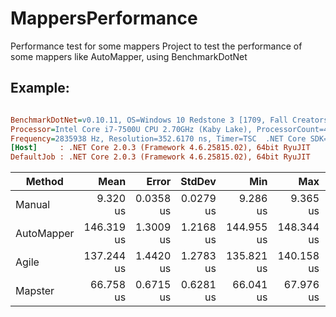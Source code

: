 # MappersPerformance
Performance test for some mappers
Project to test the performance of some mappers like AutoMapper, using BenchmarkDotNet

## Example:

``` ini

BenchmarkDotNet=v0.10.11, OS=Windows 10 Redstone 3 [1709, Fall Creators Update] (10.0.16299.125)
Processor=Intel Core i7-7500U CPU 2.70GHz (Kaby Lake), ProcessorCount=4
Frequency=2835938 Hz, Resolution=352.6170 ns, Timer=TSC  .NET Core SDK=2.0.3
[Host]     : .NET Core 2.0.3 (Framework 4.6.25815.02), 64bit RyuJIT
DefaultJob : .NET Core 2.0.3 (Framework 4.6.25815.02), 64bit RyuJIT


```
|     Method |       Mean |     Error |    StdDev |        Min |        Max |     Median | Rank |
|----------- |-----------:|----------:|----------:|-----------:|-----------:|-----------:|-----:|
|     Manual |   9.320 us | 0.0358 us | 0.0279 us |   9.286 us |   9.365 us |   9.316 us |    1 |
| AutoMapper | 146.319 us | 1.3009 us | 1.2168 us | 144.955 us | 148.344 us | 145.859 us |    4 |
|      Agile | 137.244 us | 1.4420 us | 1.2783 us | 135.821 us | 140.158 us | 136.955 us |    3 |
|    Mapster |  66.758 us | 0.6715 us | 0.6281 us |  66.041 us |  67.976 us |  66.464 us |    2 |